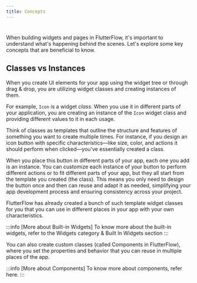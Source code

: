 ```yaml
---
title: Concepts
---
```

#
When building widgets and pages in FlutterFlow, it's important to understand what's
happening behind the scenes. Let's explore some key concepts that are beneficial
to know.
## Classes vs Instances

When you create UI elements for your app using the widget tree or through drag &
drop, you are utilizing widget classes and creating instances of them.

For example, `Icon` is a widget *class*. When you use it in different parts of
your application, you are creating an instance of the `Icon` widget class and
providing different values to it in each usage.

Think of classes as templates that outline the structure and features of
something you want to create multiple times. For instance, if you design an icon
button with specific characteristics—like size, color, and actions it should
perform when clicked—you've essentially created a class.

When you place this button in different parts of your app, each one you add is
an instance. You can customize each instance of your button to perform different
actions or to fit different parts of your app, but they all start from the
template you created (the class). This means you only need to design the button
once and then can reuse and adapt it as needed, simplifying your app development
process and ensuring consistency across your project.

FlutterFlow has already created a bunch of such template widget classes for you
that you can use in different places in your app with your own characteristics.

:::info [More about Built-in Widgets]
To know more about the built-in widgets, refer to the Widgets category & Built In Widgets section
:::

You can also create custom classes (called Components in FlutterFlow), where you
set the properties and behavior that you can reuse in multiple places of the
app.

:::info [More about Components]
To know more about components, refer here.
:::